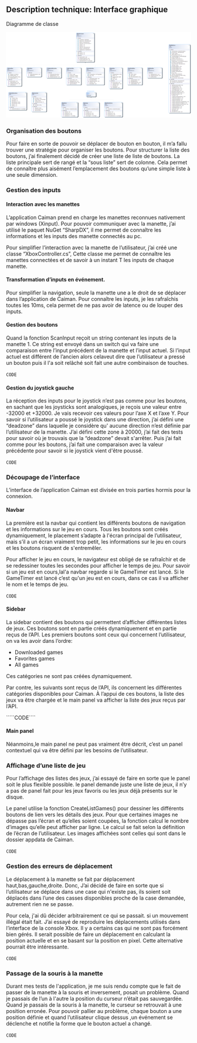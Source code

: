 ## Description technique: Interface graphique

Diagramme de classe

![alt_text](images/DiagramVue.png "image_tooltip")



### Organisation des boutons

Pour faire en sorte de pouvoir se déplacer de bouton en bouton, il m’a fallu trouver une stratégie pour organiser les boutons. Pour structurer la liste des boutons, j’ai finalement décidé de créer une liste de liste de boutons. La liste principale sert de rangé et la “sous liste” sert de colonne. Cela permet de connaître plus aisément l’emplacement des boutons qu’une simple liste à une seule dimension.


### Gestion des inputs


#### Interaction avec les manettes

L’application Caiman prend en charge les manettes reconnues nativement par windows (Xinput). Pour pouvoir communiquer avec la manette, j’ai utilisé le paquet NuGet “SharpDX”, il me permet de connaître les informations et les inputs des manette connectés au pc.

Pour simplifier l’interaction avec la manette de l’utilisateur, j’ai créé une classe “XboxController.cs”, Cette classe me permet de connaître les manettes connectées et de savoir à un instant T les inputs de chaque manette.


#### Transformation d’inputs en événement. 

Pour simplifier la navigation, seule la manette une a le droit de se déplacer dans l’application de Caiman. Pour connaître les inputs, je les rafraîchis toutes les 10ms, cela permet de ne pas avoir de latence ou de louper des inputs. 


#### Gestion des boutons

Quand la fonction ScanInput reçoit un string contenant les inputs de la manette 1. Ce string est envoyé dans un switch qui va faire une comparaison entre l’input précédent de la manette et l’input actuel. Si l’input actuel est différent de l’ancien alors celaveut dire que l’utilisateur a pressé un bouton puis il l'a soit relâché soit fait une autre combinaison de touches.

````CODE````


#### Gestion du joystick gauche

La réception des inputs pour le joystick n’est pas comme pour les boutons, en sachant que les joysticks sont analogiques, je reçois une valeur entre -32000 et +32000. Je vais recevoir ces valeurs pour l’axe X et l’axe Y. Pour savoir si l’utilisateur a poussé le joystick dans une direction, j’ai défini une “deadzone” dans laquelle je considère qu' aucune direction n’est définie par l’utilisateur de la manette. J’ai défini cette zone à 20000, j’ai fait des tests pour savoir où je trouvais que la “deadzone” devait s'arrêter. Puis j’ai fait comme pour les boutons,  j’ai fait une comparaison avec la valeur précédente pour savoir si le joystick vient d'être poussé.

````CODE````


### Découpage de l’interface

 L’interface de l’application Caiman est divisée en trois parties hormis pour la connexion.


#### Navbar

La première est la navbar qui contient les différents boutons de navigation et les informations sur le jeu en cours. Tous les boutons sont créés dynamiquement, le placement s’adapte à l'écran principal de l’utilisateur, mais s’il a un écran vraiment trop petit, les informations sur le jeu en cours et les boutons risquent de s'entremêler.

Pour afficher le jeu en cours, le navigateur est obligé de se rafraîchir et de se redessiner toutes les secondes pour afficher le temps de jeu. Pour savoir si un jeu est en cours,lal'a navbar regarde si le GameTimer est lancé. Si le GameTimer est lancé c’est qu'un jeu est en cours, dans ce cas il va afficher le nom et le temps de jeu.

````CODE````


#### Sidebar

La sidebar contient des boutons qui permettent d’afficher différentes listes de jeux. Ces boutons sont en partie créés dynamiquement et en partie reçus de l’API. Les premiers boutons sont ceux qui concernent l’utilisateur, on va les avoir dans l’ordre:



*   Downloaded games
*   Favorites games
*   All games

Ces catégories ne sont pas créées dynamiquement.

Par contre, les suivants sont reçus de l’API, ils concernent les différentes catégories disponibles pour Caiman. À l’appui de ces boutons, la liste des jeux va être chargée et le main panel va afficher la liste des jeux reçus par l’API.

`````CODE````


#### Main panel

Néanmoins,le main panel ne peut pas vraiment être décrit, c’est un panel contextuel qui va être défini par les besoins de l’utilisateur.


### Affichage d’une liste de jeu

Pour l’affichage des listes des jeux, j’ai essayé de faire en sorte que le panel soit le plus flexible possible. le panel demande juste une liste de jeux, il n’y a pas de panel fait pour les jeux favoris ou les jeux déjà présents sur le disque.

Le panel utilise la fonction CreateListGames() pour dessiner les différents boutons de lien vers les détails des jeux. Pour que certaines images ne dépasse pas l’écran et qu’elles soient coupées, la fonction calcul le nombre d’images qu’elle peut afficher par ligne. Le calcul se fait selon la définition de l’écran de l’utilisateur. Les images affichées sont celles qui sont dans le dossier appdata de Caiman.

````CODE````


### Gestion des erreurs de déplacement

Le déplacement à la manette se fait par déplacement haut,bas,gauche,droite. Donc, J’ai décidé de faire en sorte que si l’utilisateur se déplace dans une case qui n'existe pas, ils soient soit déplacés dans l’une des casses disponibles proche de la case demandée, autrement  rien ne se passe.

Pour cela, j'ai dû décider arbitrairement ce qui se passait. si un mouvement illégal était fait. J’ai essayé de reproduire les déplacements utilisés dans l’interface de la console Xbox. Il y a certains cas qui ne sont pas forcément bien gérés. Il serait possible de faire un déplacement en calculant la position actuelle et en se basant sur la position en pixel. Cette alternative pourrait être intéressante.

````CODE````


### Passage de la souris à la manette

Durant mes tests de l'application, je me suis rendu compte que le fait de passer de la manette à la souris et inversement, posait un problème. Quand je passais de l’un à l'autre la position du curseur n’était pas sauvegardée. Quand je passais de la souris à la manette, le curseur se retrouvait à une position erronée. Pour pouvoir pallier au problème, chaque bouton a une position définie et quand l’utilisateur clique dessus ,un événement se déclenche et notifie la forme que le bouton actuel a changé.

````CODE````
